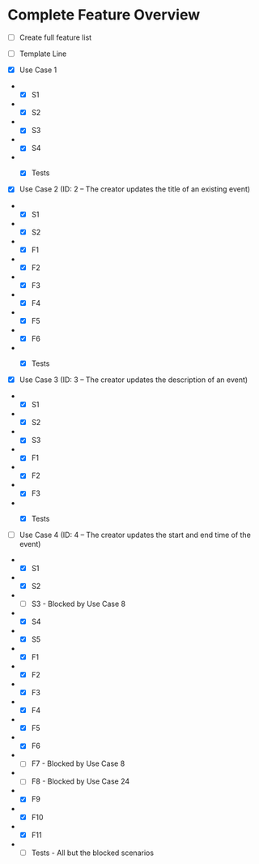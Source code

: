 ﻿# Complete Feature Overview

* [ ] Create full feature list  
* [ ] Template Line


* [X] Use Case 1
- - [X] S1
- - [X] S2
- - [X] S3
- - [X] S4
- - [X] Tests
  
  

* [X] Use Case 2 (ID: 2 – The creator updates the title of an existing event)  
- - [X] S1  
- - [X] S2  
- - [X] F1  
- - [X] F2
- - [X] F3  
- - [X] F4  
- - [X] F5  
- - [X] F6  
- - [X] Tests


* [X] Use Case 3 (ID: 3 – The creator updates the description of an event)
- - [X] S1
- - [X] S2
- - [X] S3
- - [X] F1
- - [X] F2
- - [X] F3
- - [X] Tests


* [ ] Use Case 4 (ID: 4 – The creator updates the start and end time of the event)
- - [X] S1
- - [X] S2
- - [ ] S3 - Blocked by Use Case 8
- - [X] S4
- - [X] S5
- - [X] F1
- - [X] F2
- - [X] F3
- - [X] F4
- - [X] F5
- - [X] F6
- - [ ] F7 - Blocked by Use Case 8
- - [ ] F8 - Blocked by Use Case 24
- - [X] F9
- - [X] F10
- - [X] F11
- - [ ] Tests - All but the blocked scenarios